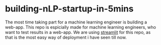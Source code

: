 # building-nLP-startup-in-5mins

The most time taking part for a machine learning engineer is building a web-app. This repo is espicially made for machine learning engineers, who want to test results in a web-app. We are using <a href="https://github.com/streamlit/streamlit">streamlit</a> for this repo, as that is the most easy way of deployment i have seen till now.

